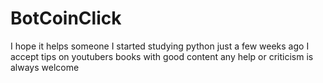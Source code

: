 # BotCoinClick
I hope it helps someone I started studying python just a few weeks ago I accept tips on youtubers books with good content any help or criticism is always welcome
